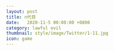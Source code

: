 ```yaml
---
layout: post
title: n代目
date:   2020-11-5 00:00:00 +0800
category: lawful evil
thumbnail: style/image/Twitter/1-11.jpg
icon: game
---
```




















